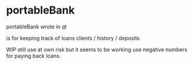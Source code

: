 # portableBank
portableBank wrote in qt

is for keeping track of loans clients / history / deposits
 
WIP still use at own risk but it seems to be working use negative numbers for paying back loans.
